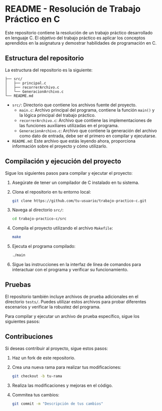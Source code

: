 # README - Resolución de Trabajo Práctico en C

Este repositorio contiene la resolución de un trabajo práctico desarrollado en lenguaje C. El objetivo del trabajo práctico es aplicar los conceptos aprendidos en la asignatura y demostrar habilidades de programación en C.

## Estructura del repositorio

La estructura del repositorio es la siguiente:

```
├── src/
│   ├── principal.c
│   ├── recorrerArchivo.c
│   └── GeneracionArchivo.c
└── README.md
```

- `src/`: Directorio que contiene los archivos fuente del proyecto.
  - `main.c`: Archivo principal del programa, contiene la función `main()` y la lógica principal del trabajo práctico.
  - `recorrerArchivo.c`: Archivo que contiene las implementaciones de las funciones auxiliares utilizadas en el programa.
  - `GeneracionArchivo.c`: Archivo que contiene la generación del archivo como dato de entrada, debe ser el primero en compilar y ejecutarse. 
- `README.md`: Este archivo que estás leyendo ahora, proporciona información sobre el proyecto y cómo utilizarlo.

## Compilación y ejecución del proyecto

Sigue los siguientes pasos para compilar y ejecutar el proyecto:

1. Asegúrate de tener un compilador de C instalado en tu sistema.

2. Clona el repositorio en tu entorno local:

   ```bash
   git clone https://github.com/tu-usuario/trabajo-practico-c.git
   ```

3. Navega al directorio `src/`:

   ```bash
   cd trabajo-practico-c/src
   ```

4. Compila el proyecto utilizando el archivo `Makefile`:

   ```bash
   make
   ```

5. Ejecuta el programa compilado:

   ```bash
   ./main
   ```

6. Sigue las instrucciones en la interfaz de línea de comandos para interactuar con el programa y verificar su funcionamiento.

## Pruebas

El repositorio también incluye archivos de prueba adicionales en el directorio `tests/`. Puedes utilizar estos archivos para probar diferentes escenarios y verificar la robustez del programa.

Para compilar y ejecutar un archivo de prueba específico, sigue los siguientes pasos:


## Contribuciones

Si deseas contribuir al proyecto, sigue estos pasos:

1. Haz un fork de este repositorio.

2. Crea una nueva rama para realizar tus modificaciones:

   ```bash
   git checkout -b tu-rama
   ```

3. Realiza las modificaciones y mejoras en el código.

4. Commitea tus cambios:

   ```bash
   git commit -m "Descripción de tus cambios"
   ```
